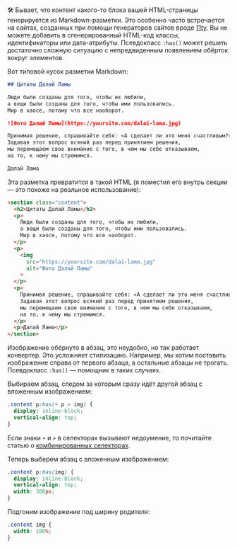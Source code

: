 🛠 Бывает, что контент какого-то блока вашей HTML-страницы генерируется из Markdown-разметки. Это особенно часто встречается на сайтах, созданных при помощи генераторов сайтов вроде [11ty](https://www.11ty.dev). Вы не можете добавить в сгенерированный HTML-код классы, идентификаторы или дата-атрибуты. Псевдокласс `:has()` может решить достаточно сложную ситуацию с непредвиденным появлением обёрток вокруг элементов.

Вот типовой кусок разметки Markdown:

```markdown
## Цитаты Далай Ламы

Люди были созданы для того, чтобы их любили,
а вещи были созданы для того, чтобы ими пользовались.
Мир в хаосе, потому что все наоборот.

![Фото Далай Ламы](https://yoursite.com/dalai-lama.jpg)

Принимая решение, спрашивайте себя: «А сделает ли это меня счастливым?»
Задавая этот вопрос всякий раз перед принятием решения,
мы перемещаем свое внимание с того, в чем мы себе отказываем,
на то, к чему мы стремимся.

Далай Лама
```

Эта разметка превратится в такой HTML (я поместил его внутрь секции — это похоже на реальное использование):

```html
<section class="content">
  <h2>Цитаты Далай Ламы</h2>
  <p>
    Люди были созданы для того, чтобы их любили,
    а вещи были созданы для того, чтобы ими пользовались.
    Мир в хаосе, потому что все наоборот.
  </p>
  <p>
    <img
      src="https://yoursite.com/dalai-lama.jpg"
      alt="Фото Далай Ламы"
    >
  </p>
  <p>
    Принимая решение, спрашивайте себя: «А сделает ли это меня счастливым?»
    Задавая этот вопрос всякий раз перед принятием решения,
    мы перемещаем свое внимание с того, в чем мы себе отказываем,
    на то, к чему мы стремимся.
  </p>
  <p>Далай Лама</p>
</section>
```
Изображение обёрнуто в абзац, это неудобно, но так работает конвертер. Это усложняет стилизацию. Например, мы хотим поставить изображение справа от первого абзаца, а остальные абзацы не трогать. Псевдокласс `:has()` — помощник в таких случаях.

Выбираем абзац, следом за которым сразу идёт другой абзац с вложенным изображением:

```css
.content p:has(+ p > img) {
  display: inline-block;
  vertical-align: top;
}
```
Если знаки `+` и `>` в селекторах вызывают недоумение, то почитайте статью о [комбинированных селекторах](/css/combined-selectors/).

Теперь выберем абзац с вложенным изображением:

```css
.content p:has(img) {
  display: inline-block;
  vertical-align: top;
  width: 300px;
}
```
Подгоним изображение под ширину родителя:

```css
.content img {
  width: 100%;
}
```

